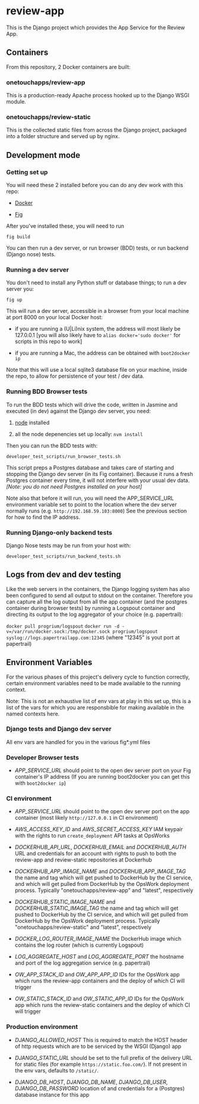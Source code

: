 # review-app

This is the Django project which provides the App Service for the Review App.

## Containers

From this repository, 2 Docker containers are built:

### onetouchapps/review-app

This is a production-ready Apache process hooked up to the Django WSGI module.

### onetouchapps/review-static

This is the collected static files from across the Django project, packaged
into a folder structure and served up by nginx.

## Development mode

### Getting set up

You will need these 2 installed before you can do any dev work with this repo:

  - [Docker](https://docs.docker.com/installation/#installation)

  - [Fig](http://www.fig.sh/install.html)

After you've installed these, you will need to run

``fig build``

You can then run a dev server, or run browser (BDD) tests, or run backend
(Django nose) tests.

### Running a dev server

You don't need to install any Python stuff or database things; to run a dev
server you:

``fig up``

This will run a dev server, accessible in a browser from your local machine
at port 8000 on your local Docker host:

  - if you are running a (U|Li)nix system, the address will most likely be
    127.0.0.1 [you will also likely have to ``alias docker='sudo docker'`` for
    scripts in this repo to work]

  - if you are running a Mac, the address can be obtained with ``boot2docker
    ip``

Note that this will use a local sqlite3 database file on your machine, inside
the repo, to allow for persistence of your test / dev data.

### Running BDD Browser tests

To run the BDD tests which will drive the code, written in Jasmine and
executed (in dev) against the Django dev server, you need:

  1. [node](http://nodejs.org/download/) installed

  2. all the node depenencies set up locally: ``nvm install``

Then you can run the BDD tests with:

``developer_test_scripts/run_browser_tests.sh``

This script preps a Postgres database and takes care of starting and stopping
the Django dev server (in its Fig container). Because it runs a fresh Postgres
container every time, it will not interfere with your usual dev data. *[Note:
you do not need Postgres installed on your host]*

Note also that before it will run, you will need the APP_SERVICE_URL
environment variable set to point to the location where the dev server normally
runs (e.g. ``http://192.168.59.103:8000``) See the previous section for how to
find the IP address.

### Running Django-only backend tests

Django Nose tests may be run from your host with:

``developer_test_scripts/run_backend_tests.sh``

## Logs from dev and dev testing

Like the web servers in the containers, the Django logging system has also
been configured to send all output to stdout on the container. Therefore you
can capture all the log output from all the app container (and the postgres
container during browser tests) by running a Logspout container and directing
its output to the log aggregator of your choice (e.g. papertrail):

``docker pull progrium/logspout``
``docker run -d -v=/var/run/docker.sock:/tmp/docker.sock progrium/logspout syslog://logs.papertrailapp.com:12345`` (where "12345" is yout port at papertrail)

## Environment Variables

For the various phases of this project's delivery cycle to function correctly,
certain environment variables need to be made available to the running
context.

Note: This is not an exhaustive list of env vars at play in this set up, this
is a list of the vars for which you are responsbible for making available in
the named contexts here.

### Django tests and Django dev server

  All env vars are handled for you in the various fig*.yml files

### Developer Browser tests

  - *APP_SERVICE_URL* should point to the open dev server port on your Fig
    container's IP address (If you are running boot2docker you can get this
    with ``boot2docker ip``)

### CI environment

  - *APP_SERVICE_URL* should point to the open dev server port on the app
    container (most likely ``http://127.0.0.1`` in CI environment)

  - *AWS_ACCESS_KEY_ID* and *AWS_SECRET_ACCESS_KEY* IAM keypair with the
    rights to run ``create_deployment`` API tasks at OpsWorks

  - *DOCKERHUB_API_URL*, *DOCKERHUB_EMAIL* and *DOCKERHUB_AUTH* URL and
    credentials for an account with rights to push to both the review-app and
    review-static repositories at Dockerhub

  - *DOCKERHUB_APP_IMAGE_NAME* and *DOCKERHUB_APP_IMAGE_TAG* the name and tag
    which will get pushed to DockerHub by the CI service, and which will get
    pulled from DockerHub by the OpsWork deployment process. Typically
    "onetouchapps/review-app" and "latest", respectively

  - *DOCKERHUB_STATIC_IMAGE_NAME* and *DOCKERHUB_STATIC_IMAGE_TAG* the name and
    tag which will get pushed to DockerHub by the CI service, and which will
    get pulled from DockerHub by the OpsWork deployment process. Typically
    "onetouchapps/review-static" and "latest", respectively

  - *DOCKER_LOG_ROUTER_IMAGE_NAME* the DockerHub image which contains the log
    router (which is currently Logspout)

  - *LOG_AGGREGATE_HOST* and *LOG_AGGREGATE_PORT* the hostname and port of the
    log aggregation service (e.g. papertrail)

  - *OW_APP_STACK_ID* and *OW_APP_APP_ID* IDs for the OpsWork app which runs
    the review-app containers and the deploy of which CI will trigger

  - *OW_STATIC_STACK_ID* and *OW_STATIC_APP_ID* IDs for the OpsWork app which
    runs the review-static containers and the deploy of which CI will trigger

### Production environment

  - *DJANGO_ALLOWED_HOST* This is required to match the HOST header of http
    requests which are to be serviced by the WSGI (Django) app

  - *DJANGO_STATIC_URL* should be set to the full prefix of the delivery URL
    for static files (for example ``https://static.foo.com/``). If not present
    in the env vars, defaults to ``/static/``.

  - *DJANGO_DB_HOST*, *DJANGO_DB_NAME*, *DJANGO_DB_USER*, *DJANGO_DB_PASSWORD*
    location of and credentials for a (Postgres) database instance for this app
